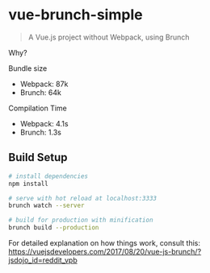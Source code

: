 # vue-brunch-simple

> A Vue.js project without Webpack, using Brunch

Why?

Bundle size
- Webpack: 87k
- Brunch: 64k

Compilation Time
- Webpack: 4.1s
- Brunch: 1.3s

## Build Setup

``` bash
# install dependencies
npm install

# serve with hot reload at localhost:3333
brunch watch --server

# build for production with minification
brunch build --production
```

For detailed explanation on how things work, consult this:
https://vuejsdevelopers.com/2017/08/20/vue-js-brunch/?jsdojo_id=reddit_vpb
